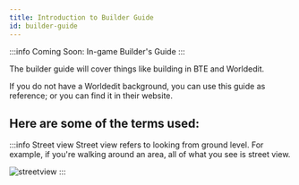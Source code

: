 ```yaml
---
title: Introduction to Builder Guide
id: builder-guide
---
```

:::info Coming Soon:
In-game Builder's Guide
:::

The builder guide will cover things like building in BTE and Worldedit. 

If you do not have a Worldedit background, you can use this guide as reference; or you can find it in their website.

## Here are some of the terms used:
  
:::info Street view
Street view refers to looking from ground level. For example, if you're walking around an area, all of what you see is street view.

![streetview](@site/static/media/docs/builder-guide/streetview.jpeg)
:::
